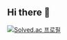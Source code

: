## Hi there 👋
[![Solved.ac 프로필](http://mazassumnida.wtf/api/v2/generate_badge?boj=tjdrlqja2)](https://solved.ac/tjdrlqja2)
